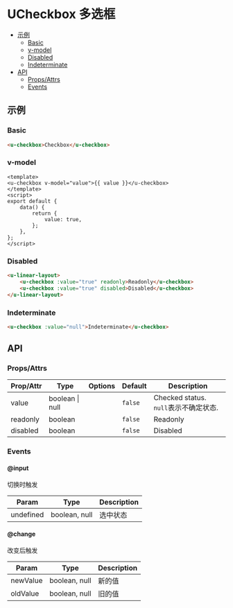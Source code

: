 <!-- 该 README.md 根据 api.yaml 和 docs/*.md 自动生成，为了方便在 GitHub 和 NPM 上查阅。如需修改，请查看源文件 -->

# UCheckbox 多选框

- [示例](#示例)
    - [Basic](#basic)
    - [v-model](#v-model)
    - [Disabled](#disabled)
    - [Indeterminate](#indeterminate)
- [API]()
    - [Props/Attrs](#propsattrs)
    - [Events](#events)

## 示例
### Basic

``` html
<u-checkbox>Checkbox</u-checkbox>
```

### v-model

``` vue
<template>
<u-checkbox v-model="value">{{ value }}</u-checkbox>
</template>
<script>
export default {
    data() {
        return {
            value: true,
        };
    },
};
</script>
```

### Disabled

``` html
<u-linear-layout>
    <u-checkbox :value="true" readonly>Readonly</u-checkbox>
    <u-checkbox :value="true" disabled>Disabled</u-checkbox>
</u-linear-layout>
```

### Indeterminate

``` html
<u-checkbox :value="null">Indeterminate</u-checkbox>
```

## API
### Props/Attrs

| Prop/Attr | Type | Options | Default | Description |
| --------- | ---- | ------- | ------- | ----------- |
| value | boolean \| null |  | `false` | Checked status. `null`表示不确定状态. |
| readonly | boolean |  | `false` | Readonly |
| disabled | boolean |  | `false` | Disabled |

### Events

#### @input

切换时触发

| Param | Type | Description |
| ----- | ---- | ----------- |
| undefined | boolean, null | 选中状态 |

#### @change

改变后触发

| Param | Type | Description |
| ----- | ---- | ----------- |
| newValue | boolean, null | 新的值 |
| oldValue | boolean, null | 旧的值 |

